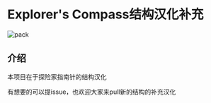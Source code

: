 # **Explorer's Compass结构汉化补充**

![pack](https://github.com/user-attachments/assets/4cb8902e-5402-4758-9a59-ee2afd85ccda)

## 介绍

本项目在于探险家指南针的结构汉化

有想要的可以提issue，也欢迎大家来pull新的结构的补充汉化
